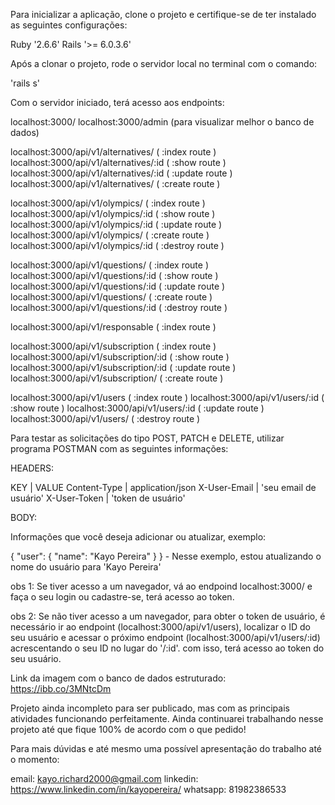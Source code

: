 Para inicializar a aplicação, clone o projeto e certifique-se de ter instalado as seguintes configurações:

Ruby '2.6.6'
Rails '>= 6.0.3.6'

Após a clonar o projeto, rode o servidor local no terminal com o comando:

'rails s'

Com o servidor iniciado, terá acesso aos endpoints:

localhost:3000/
localhost:3000/admin (para visualizar melhor o banco de dados)

localhost:3000/api/v1/alternatives/ ( :index route )
localhost:3000/api/v1/alternatives/:id ( :show route )
localhost:3000/api/v1/alternatives/:id ( :update route )
localhost:3000/api/v1/alternatives/ ( :create route )

localhost:3000/api/v1/olympics/ ( :index route )
localhost:3000/api/v1/olympics/:id ( :show route )
localhost:3000/api/v1/olympics/:id ( :update route )
localhost:3000/api/v1/olympics/ ( :create route )
localhost:3000/api/v1/olympics/:id ( :destroy route )

localhost:3000/api/v1/questions/ ( :index route )
localhost:3000/api/v1/questions/:id ( :show route )
localhost:3000/api/v1/questions/:id ( :update route )
localhost:3000/api/v1/questions/ ( :create route )
localhost:3000/api/v1/questions/:id ( :destroy route )

localhost:3000/api/v1/responsable ( :index route )

localhost:3000/api/v1/subscription ( :index route )
localhost:3000/api/v1/subscription/:id ( :show route )
localhost:3000/api/v1/subscription/:id ( :update route )
localhost:3000/api/v1/subscription/ ( :create route )

localhost:3000/api/v1/users ( :index route )
localhost:3000/api/v1/users/:id ( :show route )
localhost:3000/api/v1/users/:id ( :update route )
localhost:3000/api/v1/users/ ( :destroy route )






Para testar as solicitações do tipo POST, PATCH e DELETE, utilizar programa POSTMAN com as seguintes informações:

HEADERS:

KEY           | VALUE
Content-Type  | application/json
X-User-Email  | 'seu email de usuário'
X-User-Token  | 'token de usuário'

BODY:

Informações que você deseja adicionar ou atualizar, exemplo:

{ "user": { "name": "Kayo Pereira" } } - Nesse exemplo, estou atualizando o nome do usuário para 'Kayo Pereira'






obs 1: Se tiver acesso a um navegador, vá ao endpoind localhost:3000/ e faça o seu login ou cadastre-se, terá acesso ao token.

obs 2: Se não tiver acesso a um navegador, para obter o token de usuário, é necessário ir ao endpoint (localhost:3000/api/v1/users), localizar o ID do seu usuário e acessar o próximo endpoint (localhost:3000/api/v1/users/:id) acrescentando o seu ID no lugar do '/:id'. com isso, terá acesso ao token do seu usuário.



Link da imagem com o banco de dados estruturado: https://ibb.co/3MNtcDm


Projeto ainda incompleto para ser publicado, mas com as principais atividades funcionando perfeitamente. Ainda continuarei trabalhando nesse projeto até que fique 100% de acordo com o que pedido!

Para mais dúvidas e até mesmo uma possível apresentação do trabalho até o momento:

email: kayo.richard2000@gmail.com
linkedin: https://www.linkedin.com/in/kayopereira/
whatsapp: 81982386533